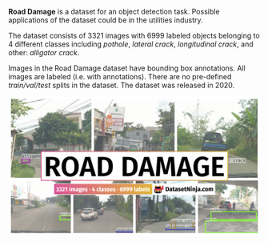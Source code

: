 **Road Damage** is a dataset for an object detection task. Possible applications of the dataset could be in the utilities industry. 

The dataset consists of 3321 images with 6999 labeled objects belonging to 4 different classes including *pothole*, *lateral crack*, *longitudinal crack*, and other: *alligator crack*.

Images in the Road Damage dataset have bounding box annotations. All images are labeled (i.e. with annotations). There are no pre-defined <i>train/val/test</i> splits in the dataset. The dataset was released in 2020.

<img src="https://github.com/dataset-ninja/road-damage/raw/main/visualizations/poster.png">
